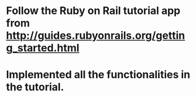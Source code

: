 # Follow the Ruby on Rail tutorial app from http://guides.rubyonrails.org/getting_started.html
# Implemented all the functionalities in the tutorial.
